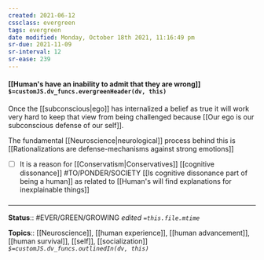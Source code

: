 ```yaml
---
created: 2021-06-12
cssclass: evergreen
tags: evergreen
date modified: Monday, October 18th 2021, 11:16:49 pm
sr-due: 2021-11-09
sr-interval: 12
sr-ease: 239
---
```


#### [[Human's have an inability to admit that they are wrong]] `$=customJS.dv_funcs.evergreenHeader(dv, this)`

Once the [[subconscious|ego]] has internalized a belief as true it will work very hard to keep that view from being challenged because [[Our ego is our subconscious defense of our self]].

The fundamental [[Neuroscience|neurological]] process behind this is [[Rationalizations are defense-mechanisms against strong emotions]]

- [ ] It is a reason for [[Conservatism|Conservatives]] [[cognitive dissonance]] #TO/PONDER/SOCIETY [[Is cognitive dissonance part of being a human]] as related to [[Human's will find explanations for inexplainable things]]

### <hr class="footnote"/>

**Status**:: #EVER/GREEN/GROWING 
*edited `=this.file.mtime`*

**Topics**:: [[Neuroscience]], [[human experience]], [[human advancement]], [[human survival]], [[self]], [[socialization]]
*`$=customJS.dv_funcs.outlinedIn(dv, this)`*
